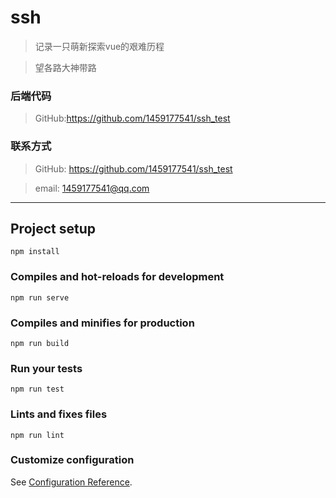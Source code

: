 # ssh

> 记录一只萌新探索vue的艰难历程

> 望各路大神带路

### 后端代码

> GitHub:https://github.com/1459177541/ssh_test


### 联系方式
> GitHub: https://github.com/1459177541/ssh_test

> email: 1459177541@qq.com

----

## Project setup
```
npm install
```

### Compiles and hot-reloads for development
```
npm run serve
```

### Compiles and minifies for production
```
npm run build
```

### Run your tests
```
npm run test
```

### Lints and fixes files
```
npm run lint
```

### Customize configuration
See [Configuration Reference](https://cli.vuejs.org/config/).
